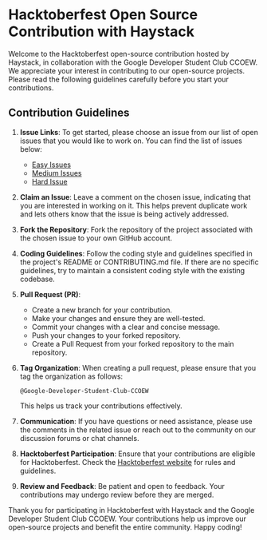 # Hacktoberfest Open Source Contribution with Haystack

Welcome to the Hacktoberfest open-source contribution hosted by Haystack, in collaboration with the Google Developer Student Club CCOEW. We appreciate your interest in contributing to our open-source projects. Please read the following guidelines carefully before you start your contributions.

## Contribution Guidelines

1. **Issue Links**: To get started, please choose an issue from our list of open issues that you would like to work on. You can find the list of issues below:

   - [Easy Issues](https://github.com/deepset-ai/haystack/issues?q=is%3Aopen+is%3Aissue+label%3A%22good+first+issue%22)
   - [Medium Issues](https://github.com/deepset-ai/haystack/issues?q=is%3Aopen+is%3Aissue+label%3AP2)
   - [Hard Issue](https://github.com/deepset-ai/haystack/issues?q=is%3Aopen+is%3Aissue+label%3AP1)

2. **Claim an Issue**: Leave a comment on the chosen issue, indicating that you are interested in working on it. This helps prevent duplicate work and lets others know that the issue is being actively addressed.

3. **Fork the Repository**: Fork the repository of the project associated with the chosen issue to your own GitHub account.

4. **Coding Guidelines**: Follow the coding style and guidelines specified in the project's README or CONTRIBUTING.md file. If there are no specific guidelines, try to maintain a consistent coding style with the existing codebase.

5. **Pull Request (PR)**:
   - Create a new branch for your contribution.
   - Make your changes and ensure they are well-tested.
   - Commit your changes with a clear and concise message.
   - Push your changes to your forked repository.
   - Create a Pull Request from your forked repository to the main repository.

6. **Tag Organization**: When creating a pull request, please ensure that you tag the organization as follows:
   ```
   @Google-Developer-Student-Club-CCOEW
   ```
   This helps us track your contributions effectively.

7. **Communication**: If you have questions or need assistance, please use the comments in the related issue or reach out to the community on our discussion forums or chat channels.

8. **Hacktoberfest Participation**: Ensure that your contributions are eligible for Hacktoberfest. Check the [Hacktoberfest website](https://hacktoberfest.digitalocean.com/) for rules and guidelines.

9. **Review and Feedback**: Be patient and open to feedback. Your contributions may undergo review before they are merged.

Thank you for participating in Hacktoberfest with Haystack and the Google Developer Student Club CCOEW. Your contributions help us improve our open-source projects and benefit the entire community. Happy coding!
